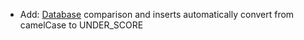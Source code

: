 * Add: [Database](database/introduction) comparison and inserts automatically convert from camelCase to UNDER_SCORE